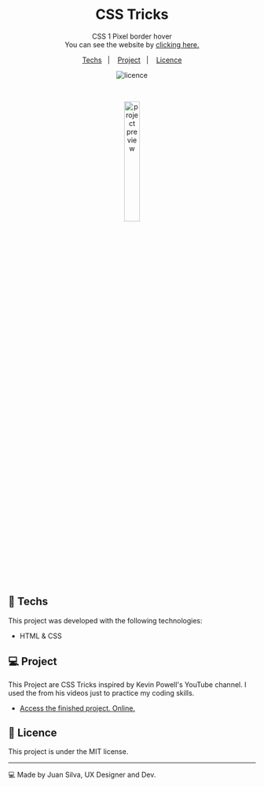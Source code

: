 <h1 align="center"> CSS Tricks </h1>

<p align="center">
CSS 1 Pixel border hover <br/>
You can see the website by <a href="https://juanpablodesigner.github.io/CSS-Tricks/CSS-1Pixel/">clicking here.</a>
</p>

<p align="center">
  <a href="#-techs">Techs</a>&nbsp;&nbsp;&nbsp;|&nbsp;&nbsp;&nbsp;
  <a href="#-project">Project</a>&nbsp;&nbsp;&nbsp;|&nbsp;&nbsp;&nbsp;
  <a href="#memo-licence">Licence</a>
</p>

<p align="center">
  <img alt="licence" src="https://img.shields.io/static/v1?label=license&message=MIT&color=49AA26&labelColor=000000">
</p>

<br>

<p align="center">
  <img alt="project preview" src="https://i.ibb.co/d45f2Yfv/no-bg-1.webp" width="25%">
</p>

[//]: # (https://github.com/JuanPabloDesigner/images-storage/assets/113949476/6a79cb70-400a-40aa-bcbd-3446450c3e19)

## 🚀 Techs

This project was developed with the following technologies:

- HTML & CSS

## 💻 Project

This Project are CSS Tricks inspired by Kevin Powell's YouTube channel. I used the from his videos just to practice my coding skills.

- [Access the finished project. Online.](https://juanpablodesigner.github.io/CSS-Tricks/CSS-1Pixel/)

## :memo: Licence

This project is under the MIT license.

---

💻 Made by Juan Silva, UX Designer and Dev.
